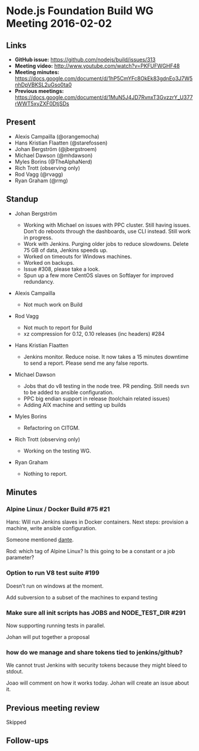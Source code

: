 # Node.js Foundation Build WG Meeting 2016-02-02

## Links

* **GitHub issue:** https://github.com/nodejs/build/issues/313
* **Meeting video:** http://www.youtube.com/watch?v=PKFUFWGHF48
* **Meeting minutes:** https://docs.google.com/document/d/1hP5CmYFc8OkEk83gdnEo3J7W5nhDpVBKSL2uGso0ta0
* **Previous meetings:** https://docs.google.com/document/d/1MuN5J4JD7RvnxT3GvzzrY_U377rWWT5xyZXF0DtjSDs

## Present

* Alexis Campailla (@orangemocha)
* Hans Kristian Flaatten (@starefossen)
* Johan Bergström (@jbergstroem)
* Michael Dawson (@mhdawson)
* Myles Borins (@TheAlphaNerd)
* Rich Trott (observing only)
* Rod Vagg (@rvagg)
* Ryan Graham (@rmg)

## Standup

* Johan Bergström
  * Working with Michael on issues with PPC cluster. Still having issues. Don’t
    do reboots through the dashboards, use CLI instead. Still work in progress.
  * Work with Jenkins. Purging older jobs to reduce slowdowns. Delete 75 GB of
    data, Jenkins speeds up.
  * Worked on timeouts for Windows machines.
  * Worked on backups.
  * Issue #308, please take a look.
  * Spun up a few more CentOS slaves on Softlayer for improved redundancy.

* Alexis Campailla
  * Not much work on Build

* Rod Vagg
  * Not much to report for Build
  * xz compression for 0.12, 0.10 releases (inc headers) #284

* Hans Kristian Flaatten
  * Jenkins monitor. Reduce noise. It now takes a 15 minutes downtime to send a
    report. Please send me any false reports.

* Michael Dawson
  * Jobs that do v8 testing in the node tree. PR pending. Still needs svn to be
    added to ansible configuration.
  * PPC big endian support in release (toolchain related issues)
  * Adding AIX machine and setting up builds

* Myles Borins
  * Refactoring on CITGM.

* Rich Trott (observing only)
  * Working on the testing WG.

* Ryan Graham
  * Nothing to report.

## Minutes

### Alpine Linux / Docker Build #75 #21

Hans: Will run Jenkins slaves in Docker containers. Next steps: provision a
machine, write ansible configuration.

Someone mentioned [dante](https://github.com/retrohacker/dante).

Rod: which tag of Alpine Linux? Is this going to be a constant or a job parameter?

### Option to run V8 test suite #199

Doesn’t run on windows at the moment.

Add subversion to a subset of the machines to expand testing

### Make sure all init scripts has JOBS and NODE_TEST_DIR #291

Now supporting running tests in parallel.

Johan will put together a proposal

### how do we manage and share tokens tied to jenkins/github?

We cannot trust Jenkins with security tokens because they might bleed to stdout.

Joao will comment on how it works today. Johan will create an issue about it.

## Previous meeting review

Skipped

## Follow-ups
